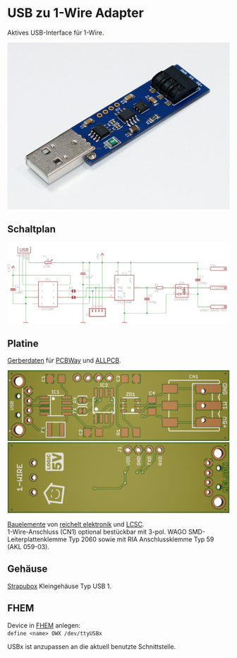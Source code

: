 # USB zu 1-Wire Adapter
Aktives USB-Interface für 1-Wire.

![Ansicht](https://github.com/damianmelson/USB-zu-1-Wire-Adapter/blob/master/images/ansicht.jpg)

## Schaltplan

![Schaltplan](https://github.com/damianmelson/USB-zu-1-Wire-Adapter/blob/master/images/schaltplan.png)

## Platine
[Gerberdaten](https://github.com/damianmelson/USB-zu-1-Wire-Adapter/tree/master/gerber) für [PCBWay](https://www.pcbway.com) und [ALLPCB](https://www.allpcb.com).

![Platine oben](https://github.com/damianmelson/USB-zu-1-Wire-Adapter/blob/master/images/pcb_oben.png)
![Platine unten](https://github.com/damianmelson/USB-zu-1-Wire-Adapter/blob/master/images/pcb_unten.png)

[Bauelemente](https://github.com/damianmelson/USB-zu-1-Wire-Adapter/tree/master/docs) von [reichelt elektronik](https://www.reichelt.de) und [LCSC](https://lcsc.com).<br>
1-Wire-Anschluss (CN1) optional bestückbar mit 3-pol. WAGO SMD-Leiterplattenklemme Typ 2060 sowie mit RIA Anschlussklemme Typ 59 (AKL 059-03).

## Gehäuse
[Strapubox](https://strapubox.de) Kleingehäuse Typ USB 1.

## FHEM
Device in [FHEM](https://wiki.fhem.de/wiki/FHEM_und_1-Wire) anlegen:<br>
`define <name> OWX /dev/ttyUSBx`<br>

USBx ist anzupassen an die aktuell benutzte Schnittstelle.